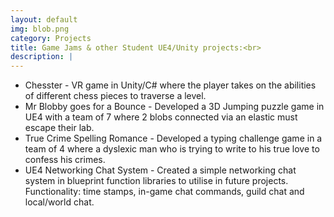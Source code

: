 ```yaml
---
layout: default
img: blob.png
category: Projects
title: Game Jams & other Student UE4/Unity projects:<br>
description: |
---
```

- Chesster - VR game in Unity/C# where the player takes on the abilities of different chess pieces to traverse a level. <br>
- Mr Blobby goes for a Bounce - Developed a 3D Jumping puzzle game in UE4 with a team of 7 where 2 blobs connected via an elastic must escape their lab. <br>
- True Crime Spelling Romance - Developed a typing challenge game in a team of 4 where a dyslexic man who is trying to write to his true love to confess his crimes. <br>
- UE4 Networking Chat System - Created a simple networking chat system in blueprint function libraries to utilise in future projects. Functionality: time stamps, in-game chat commands, guild chat and local/world chat. 